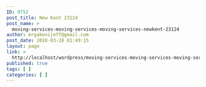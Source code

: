 ```yaml
---
ID: 9752
post_title: New Kent 23124
post_name: >
  moving-services-moving-services-moving-services-newkent-23124
author: mrgabonijeff@gmail.com
post_date: 2018-03-28 01:49:15
layout: page
link: >
  http://localhost/wordpress/moving-services-moving-services-moving-services-newkent-23124/
published: true
tags: [ ]
categories: [ ]
---
```

